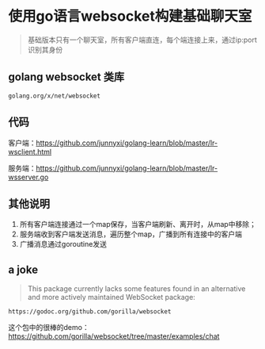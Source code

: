 # 使用go语言websocket构建基础聊天室

> 基础版本只有一个聊天室，所有客户端直连，每个端连接上来，通过ip:port 识别其身份

## golang websocket 类库
```
golang.org/x/net/websocket
```

## 代码

客户端：https://github.com/junnyxi/golang-learn/blob/master/lr-wsclient.html

服务端：https://github.com/junnyxi/golang-learn/blob/master/lr-wsserver.go

## 其他说明

1. 所有客户端连接通过一个map保存，当客户端刷新、离开时，从map中移除；
2. 服务端收到客户端发送消息，遍历整个map，广播到所有连接中的客户端
3. 广播消息通过goroutine发送

## a joke
> This package currently lacks some features found in an alternative and more actively maintained WebSocket package:
```
https://godoc.org/github.com/gorilla/websocket
```

这个包中的很棒的demo：
https://github.com/gorilla/websocket/tree/master/examples/chat
